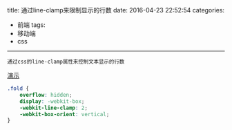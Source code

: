 title: 通过line-clamp来限制显示的行数
date: 2016-04-23 22:52:54
categories:
- 前端
tags:
- 移动端
- css
---

`通过css的line-clamp属性来控制文本显示的行数`

[演示](/demos/css3-line-clamp.html)


```css
.fold {
    overflow: hidden;
    display: -webkit-box;
    -webkit-line-clamp: 2;
    -webkit-box-orient: vertical;
}
```